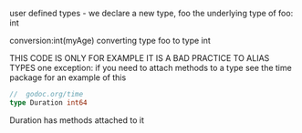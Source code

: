 user defined types - we declare a new type, foo
the underlying type of foo: int

conversion:int(myAge)
converting type foo to type int

THIS CODE IS ONLY FOR EXAMPLE
IT IS A BAD PRACTICE TO ALIAS TYPES
one exception: if you need to attach methods to a type
see the time package for an example of this

```go
//  godoc.org/time
type Duration int64
```

Duration has methods attached to it
